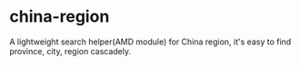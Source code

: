# china-region
A lightweight search helper(AMD module) for China region, it's easy to find province, city, region cascadely.
